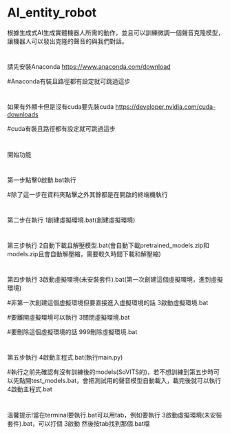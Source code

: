 # AI_entity_robot
根據生成式AI生成實體機器人所需的動作，並且可以訓練微調一個聲音克隆模型，讓機器人可以發出克隆的聲音的與我們對話。
#
請先安裝Anaconda https://www.anaconda.com/download

#Anaconda有裝且路徑都有設定就可跳過這步
#
如果有外顯卡但是沒有cuda要先裝cuda https://developer.nvidia.com/cuda-downloads

#cuda有裝且路徑都有設定就可跳過這步
#
開始功能
#
第一步點擊0啟動.bat執行

#除了這一步在資料夾點擊之外其餘都是在開啟的終端機執行
#
第二步在執行 1創建虛擬環境.bat(創建虛擬環境)
#
第三步執行 2自動下載且解壓模型.bat(會自動下載pretrained_models.zip和models.zip且會自動解壓縮，需要較久時間下載和解壓縮)
#
第四步執行 3啟動虛擬環境(未安裝套件).bat(第一次創建這個虛擬環境，進到虛擬環境)

#非第一次創建這個虛擬環境但要直接進入虛擬環境的話 3啟動虛擬環境.bat

#要離開虛擬環境可以執行 3關閉虛擬環境.bat

#要刪除這個虛擬環境的話 999刪除虛擬環境.bat
#
第五步執行 4啟動主程式.bat(執行main.py)

#執行之前先確認有沒有訓練後的models(SoVITS的)，若不想訓練到第五步時可以先點開test_models.bat，會把測試用的聲音模型自動載入，載完後就可以執行4啟動主程式.bat
#
溫馨提示!當在terminal要執行.bat可以用tab，例如要執行 3啟動虛擬環境(未安裝套件).bat，可以打個 3啟動 然後按tab找到那個.bat檔
